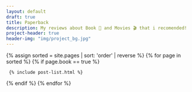 ```yaml
---
layout: default
draft: true
title: Paperback
description: My reviews about Book 📖 and Movies 🎬 that i recomended!
project-header: true
header-img: "img/project_bg.jpg"
---
```


<div class="catalogue">
{% assign sorted = site.pages | sort: 'order' | reverse %}
{% for page in sorted %}
{% if page.book == true %}

     {% include post-list.html %}

{% endif %}
{% endfor %}
</div>